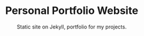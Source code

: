 ---
order: 3
title: Personal Portfolio Website
subtitle: Static site on&nbsp;Jekyll, portfolio for&nbsp;my&nbsp;projects.
desc: "I&nbsp;was thinking whether to&nbsp;put the&nbsp;portfolio site itself in&nbsp;the&nbsp;portfolio or&nbsp;not? - I&nbsp;decided that&nbsp;I&nbsp;should, because it&nbsp;is&nbsp;an&nbsp;interesting project, it&nbsp;was&nbsp;written from&nbsp;scratch, hosted for&nbsp;free on&nbsp;GitHub Pages."
icon: /assets/pix/pet/jekyll_portfolio/icon.svg
kind: Personal portfolio

# Базовый префикс для картинок галереи
images_base: /assets/pix/pet/jekyll_portfolio/

# Стор/где посмотреть проект
store_url: https://uxiscool.github.io/experience/
store_icon: /ui/stores/wblnk.svg
store_alt: "Web link"

# Галерея изображений (первая используется в левой колонке плитки)
gallery:
  - file: scr1.png
    caption: "This is&nbsp;a&nbsp;page with pet projects, displayed on&nbsp;a&nbsp;page with pet&nbsp;projects, here is&nbsp;such a&nbsp;fractality 🤯"
    thumb: true

---